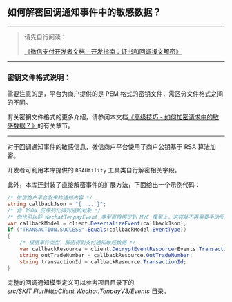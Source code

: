 ﻿## 如何解密回调通知事件中的敏感数据？

---

> 请先自行阅读：
>
> [《微信支付开发者文档 - 开发指南：证书和回调报文解密》](https://pay.weixin.qq.com/wiki/doc/apiv3_partner/wechatpay/wechatpay4_2.shtml)

---

### 密钥文件格式说明：

需要注意的是，平台为商户提供的是 PEM 格式的密钥文件，需区分文件格式之间的不同。

有关密钥文件格式的更多介绍，请参阅本文档[《高级技巧 - 如何加密请求中的敏感数据？》](./Advanced_RequestDataEncryption.md)的有关章节。

---



对于回调通知事件的敏感信息，微信商户平台使用了商户公钥基于 RSA 算法加密。

开发者可利用本库提供的 `RSAUtility` 工具类自行解密相关字段。

此外，本库还封装了直接解密事件的扩展方法，下面给出一个示例代码：

```csharp
/* 微信商户平台发来的通知内容 */
string callbackJson = "{ ... }";
/* 将 JSON 反序列化得到通知对象 */
/* 你也可以将 WechatTenpayEvent 类型直接绑定到 MVC 模型上，这样就不再需要手动反序列化 */
var callbackModel = client.DeserializeEvent(callbackJson);
if ("TRANSACTION.SUCCESS".Equals(callbackModel.EventType))
{
    /* 根据事件类型，解密得到支付通知敏感数据 */
    var callbackResource = client.DecryptEventResource<Events.TransactionResource>(callbackModel);
    string outTradeNumber = callbackResource.OutTradeNumber;
    string transactionId = callbackResource.TransactionId;
}
```

完整的回调通知模型定义可以参考项目目录下的 _src/SKIT.FlurlHttpClient.Wechat.TenpayV3/Events_ 目录。

